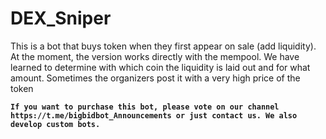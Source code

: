 # DEX_Sniper
This is a bot that buys token when they first appear on sale (add liquidity). At the moment, the version works directly with the mempool. We have learned to determine with which coin the liquidity is laid out and for what amount. Sometimes the organizers post it with a very high price of the token

**`If you want to purchase this bot, please vote on our channel https://t.me/bigbidbot_Announcements or just contact us.
We also develop custom bots.
`**
